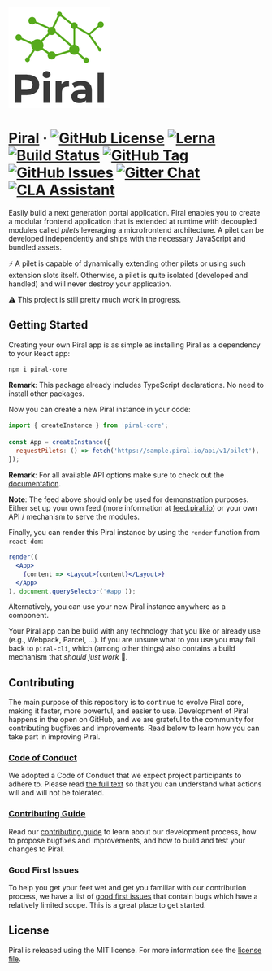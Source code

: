[![Piral Logo](docs/assets/logo.png)](https://piral.io)

# [Piral](https://piral.io) &middot; [![GitHub License](https://img.shields.io/badge/license-MIT-blue.svg)](https://github.com/smapiot/piral/blob/master/LICENSE) [![Lerna](https://img.shields.io/badge/monorepo-lerna-cc00ff.svg)](https://lernajs.io/) [![Build Status](https://smapiot.visualstudio.com/piral/_apis/build/status/piral-CI?branchName=develop)](https://smapiot.visualstudio.com/piral/_build/latest?definitionId=10) [![GitHub Tag](https://img.shields.io/github/tag/smapiot/piral.svg)](https://github.com/smapiot/piral/releases) [![GitHub Issues](https://img.shields.io/github/issues/smapiot/piral.svg)](https://github.com/smapiot/piral/issues) [![Gitter Chat](https://badges.gitter.im/gitterHQ/gitter.png)](https://gitter.im/piral-io/community) [![CLA Assistant](https://cla-assistant.io/readme/badge/smapiot/piral)](https://cla-assistant.io/smapiot/piral)

Easily build a next generation portal application. Piral enables you to create a modular frontend application that is extended at runtime with decoupled modules called *pilets* leveraging a microfrontend architecture. A pilet can be developed independently and ships with the necessary JavaScript and bundled assets.

:zap: A pilet is capable of dynamically extending other pilets or using such extension slots itself. Otherwise, a pilet is quite isolated (developed and handled) and will never destroy your application.

:warning: This project is still pretty much work in progress.

## Getting Started

Creating your own Piral app is as simple as installing Piral as a dependency to your React app:

```sh
npm i piral-core
```

**Remark**: This package already includes TypeScript declarations. No need to install other packages.

Now you can create a new Piral instance in your code:

```jsx
import { createInstance } from 'piral-core';

const App = createInstance({
  requestPilets: () => fetch('https://sample.piral.io/api/v1/pilet'),
});
```

**Remark**: For all available API options make sure to check out the [documentation](https://docs.piral.io).

**Note**: The feed above should only be used for demonstration purposes. Either set up your own feed (more information at [feed.piral.io](https://feed.piral.io)) or your own API / mechanism to serve the modules.

Finally, you can render this Piral instance by using the `render` function from `react-dom`:

```jsx
render((
  <App>
    {content => <Layout>{content}</Layout>}
  </App>
), document.querySelector('#app'));
```

Alternatively, you can use your new Piral instance anywhere as a component.

Your Piral app can be build with any technology that you like or already use (e.g., Webpack, Parcel, ...). If you are unsure what to you use you may fall back to `piral-cli`, which (among other things) also contains a build mechanism that *should just work* :rocket:.

## Contributing

The main purpose of this repository is to continue to evolve Piral core, making it faster, more powerful, and easier to use. Development of Piral happens in the open on GitHub, and we are grateful to the community for contributing bugfixes and improvements. Read below to learn how you can take part in improving Piral.

### [Code of Conduct](./CODE_OF_CONDUCT.md)

We adopted a Code of Conduct that we expect project participants to adhere to. Please read [the full text](./CODE_OF_CONDUCT.md) so that you can understand what actions will and will not be tolerated.

### [Contributing Guide](.github/CONTRIBUTING.md)

Read our [contributing guide](.github/CONTRIBUTING.md) to learn about our development process, how to propose bugfixes and improvements, and how to build and test your changes to Piral.

### Good First Issues

To help you get your feet wet and get you familiar with our contribution process, we have a list of [good first issues](https://github.com/smapiot/piral/labels/good%20first%20issue) that contain bugs which have a relatively limited scope. This is a great place to get started.

## License

Piral is released using the MIT license. For more information see the [license file](./LICENSE).
